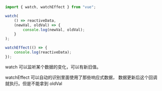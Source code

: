 ```javascript
import { watch, watchEffect } from "vue";

watch(
	() => reactiveData,
	(newVal, oldVal) => {
		console.log(newVal, oldVal);
	}
);

watchEffect(() => {
	console.log(reactiveData);
});
```

watch 可以监听某个数据的变化，可以有新旧值。

watchEffect 可以自动的识别里面使用了那些响应式数据， 数据更新后这个回调就执行。但是不能拿到 oldVal
